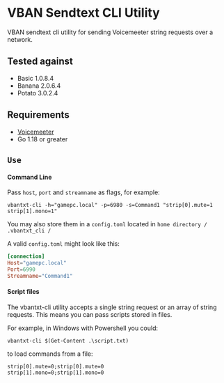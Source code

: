 # VBAN Sendtext CLI Utility

VBAN sendtext cli utility for sending Voicemeeter string requests over a network.

## Tested against

-   Basic 1.0.8.4
-   Banana 2.0.6.4
-   Potato 3.0.2.4

## Requirements

-   [Voicemeeter](https://voicemeeter.com/)
-   Go 1.18 or greater

## `Use`

#### Command Line

Pass `host`, `port` and `streamname` as flags, for example:

`vbantxt-cli -h="gamepc.local" -p=6980 -s=Command1 "strip[0].mute=1 strip[1].mono=1"`

You may also store them in a `config.toml` located in `home directory / .vbantxt_cli /`

A valid `config.toml` might look like this:

```toml
[connection]
Host="gamepc.local"
Port=6990
Streamname="Command1"
```

#### Script files

The vbantxt-cli utility accepts a single string request or an array of string requests. This means you can pass scripts stored in files.

For example, in Windows with Powershell you could:

`vbantxt-cli $(Get-Content .\script.txt)`

to load commands from a file:

```
strip[0].mute=0;strip[0].mute=0
strip[1].mono=0;strip[1].mono=0
```
